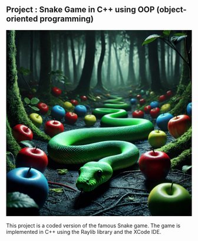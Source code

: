 ## Project : Snake Game in C++ using OOP (object-oriented programming)

<p>
  <img src="Media.xcassets/snake-game.imageset/snake-game.png" />
</p>

This project is a coded version of the famous Snake game.
The game is implemented in C++ using the Raylib library and the XCode IDE.

